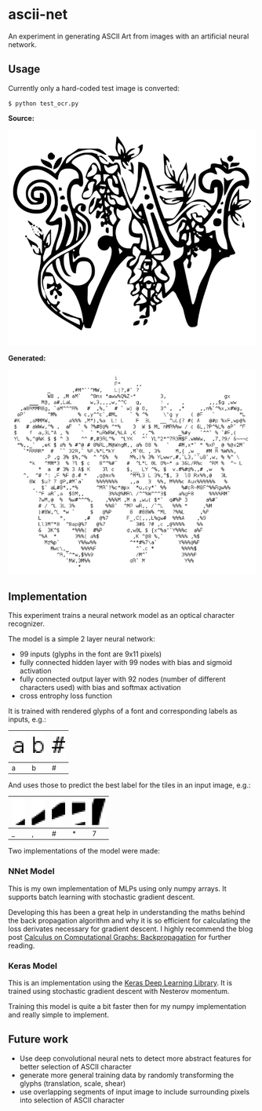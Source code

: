 # ascii-net

An experiment in generating ASCII Art from images with an artificial neural network.

## Usage ##

Currently only a hard-coded test image is converted:

    $ python test_ocr.py

**Source:**

![source image](/test/test_image_w.png?raw=true)

**Generated:**

![screenshot](/docs/screenshot.png?raw=true)

## Implementation ##

This experiment trains a neural network model as an optical character recognizer.

The model is a simple 2 layer neural network:

* 99 inputs (glyphs in the font are 9x11 pixels)
* fully connected hidden layer with 99 nodes with bias and sigmoid activation
* fully connected output layer with 92 nodes (number of different characters used) with bias and softmax activation
* cross entrophy loss function

It is trained with rendered glyphs of a font and corresponding labels as inputs, e.g.:

![a](/docs/glyph_a.png?raw=true) | ![b](/docs/glyph_b.png?raw=true) | ![#](/docs/glyph_hash.png?raw=true)
---------------------------------|----------------------------------|------------------------------------
a                                | b                                | #

And uses those to predict the best label for the tiles in an input image, e.g.:

![_](/docs/tile_00_underline.png?raw=true) | ![,](/docs/tile_01_comma.png?raw=true) | ![#](/docs/tile_02_hash.png?raw=true) | ![*](/docs/tile_03_star.png?raw=true) | ![7](/docs/tile_04_7.png?raw=true)
---|---|---|---|---
\_ |,  |#  |\* |7

Two implementations of the model were made:

### NNet Model ###

This is my own implementation of MLPs using only numpy arrays. It supports batch learning with stochastic gradient descent.

Developing this has been a great help in understanding the maths behind the back propagation algorithm and why it is so efficient for calculating the loss derivates necessary for gradient descent. I highly recommend the blog post [Calculus on Computational Graphs: Backpropagation](http://colah.github.io/posts/2015-08-Backprop/) for further reading.

### Keras Model ###

This is an implementation using the [Keras Deep Learning Library](http://keras.io/). It is trained using stochastic gradient descent with Nesterov momentum.

Training this model is quite a bit faster then for my numpy implementation and really simple to implement.

## Future work ##

* Use deep convolutional neural nets to detect more abstract features for better selection of ASCII character
* generate more general training data by randomly transforming the glyphs (translation, scale, shear)
* use overlapping segments of input image to include surrounding pixels into selection of ASCII character

